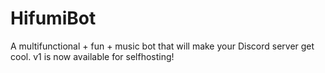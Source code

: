 # HifumiBot
A multifunctional + fun + music bot that will make your Discord server get cool. v1 is now available for selfhosting!
